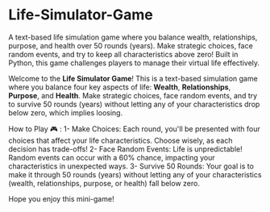 # Life-Simulator-Game
A text-based life simulation game where you balance wealth, relationships, purpose, and health over 50 rounds (years). Make strategic choices, face random events, and try to keep all characteristics above zero! Built in Python, this game challenges players to manage their virtual life effectively.

Welcome to the **Life Simulator Game**! This is a text-based simulation game where you balance four key aspects of life: **Wealth**, **Relationships**, **Purpose**, and **Health**. Make strategic choices, face random events, and try to survive 50 rounds (years) without letting any of your characteristics drop below zero, which implies loosing.

How to Play 🎮 :
  1- Make Choices: Each round, you'll be presented with four choices that affect your life characteristics. Choose wisely, as each decision has trade-offs!
  2- Face Random Events: Life is unpredictable! Random events can occur with a 60% chance, impacting your characteristics in unexpected ways.
  3- Survive 50 Rounds: Your goal is to make it through 50 rounds (years) without letting any of your characteristics (wealth, relationships, purpose, or health) fall below zero.

Hope you enjoy this mini-game!
